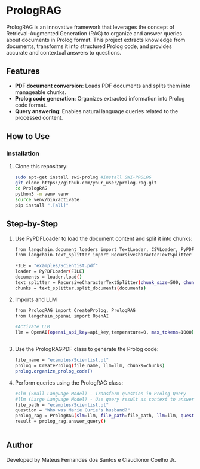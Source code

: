 # PrologRAG

PrologRAG is an innovative framework that leverages the concept of Retrieval-Augmented Generation (RAG) to organize and answer queries about documents in Prolog format. This project extracts knowledge from documents, transforms it into structured Prolog code, and provides accurate and contextual answers to questions.

## Features  
- **PDF document conversion**: Loads PDF documents and splits them into manageable chunks.  
- **Prolog code generation**: Organizes extracted information into Prolog code format.  
- **Query answering**: Enables natural language queries related to the processed content.  

## How to Use  

### Installation  
1. Clone this repository:  
   ```bash
   sudo apt-get install swi-prolog #Install SWI-PROLOG
   git clone https://github.com/your_user/prolog-rag.git
   cd PrologRAG
   python3 -m venv venv
   source venv/bin/activate 
   pip install ".[all]"


## Step-by-Step

1. Use PyPDFLoader to load the document content and split it into chunks:
   ```bash   
   from langchain.document_loaders import TextLoader, CSVLoader, PyPDFLoader
   from langchain.text_splitter import RecursiveCharacterTextSplitter
   
   FILE = "examples/Scientist.pdf"
   loader = PyPDFLoader(FILE)
   documents = loader.load()
   text_splitter = RecursiveCharacterTextSplitter(chunk_size=500, chunk_overlap=200)
   chunks = text_splitter.split_documents(documents)

2. Imports and LLM
   ```bash
   from PrologRAG import CreateProlog, PrologRAG
   from langchain_openai import OpenAI

   #Activate LLM
   llm = OpenAI(openai_api_key=api_key,temperature=0, max_tokens=1000)
   


3. Use the PrologRAGPDF class to generate the Prolog code:
   ```bash
   file_name = "examples/Scientist.pl"
   prolog = CreateProlog(file_name, llm=llm, chunks=chunks)
   prolog.organize_prolog_code()
   
4. Perform queries using the PrologRAG class:
   ```bash
   #slm (Small Language Model) - Transform question in Prolog Query
   #llm (Large Language Model) - Use query result as context to answer question
   file_path = "examples/Scientist.pl"
   question = "Who was Marie Curie's husband?"
   prolog_rag = PrologRAG(slm=llm, file_path=file_path, llm=llm, question=question)
   result = prolog_rag.answer_query()



## Author
Developed by Mateus Fernandes dos Santos e Claudionor Coelho Jr.
